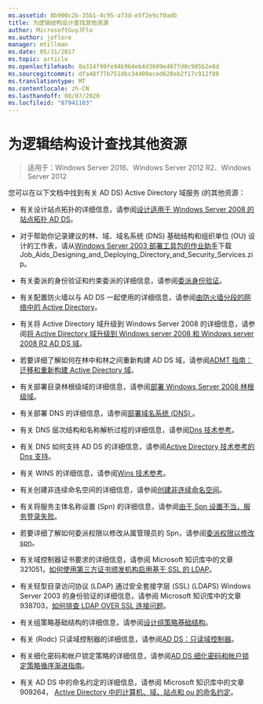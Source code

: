 ```yaml
---
ms.assetid: 8b900c2b-35b1-4c95-a73d-e5f2e9cf0adb
title: 为逻辑结构设计查找其他资源
author: MicrosoftGuyJFlo
ms.author: joflore
manager: mtillman
ms.date: 05/31/2017
ms.topic: article
ms.openlocfilehash: 8a314f99fe94b964eb4d3609e407fd0c985b2e8d
ms.sourcegitcommit: dfa48f77b751dbc34409aced628eb2f17c912f08
ms.translationtype: MT
ms.contentlocale: zh-CN
ms.lasthandoff: 08/07/2020
ms.locfileid: "87941103"
---
```

# <a name="finding-additional-resources-for-logical-structure-design"></a>为逻辑结构设计查找其他资源

> 适用于：Windows Server 2016、Windows Server 2012 R2、Windows Server 2012

您可以在以下文档中找到有关 AD DS) Active Directory 域服务 (的其他资源：

- 有关设计站点拓扑的详细信息，请参阅[设计适用于 Windows Server 2008 的站点拓扑 AD DS](Designing-the-Site-Topology.md)。

- 对于帮助你记录建议的林、域、域名系统 (DNS) 基础结构和组织单位 (OU) 设计的工作表，请从[Windows Server 2003 部署工具包的作业助手](https://microsoft.com/download/details.aspx?id=9608)下载 Job_Aids_Designing_and_Deploying_Directory_and_Security_Services.zip。

- 有关委派的身份验证和约束委派的详细信息，请参阅[委派身份验证](/previous-versions/windows/it-pro/windows-server-2003/cc739740(v=ws.10))。

- 有关配置防火墙以与 AD DS 一起使用的详细信息，请参阅[由防火墙分段的网络中的 Active Directory](https://microsoft.com/download/details.aspx?familyid=c2ef3846-43f0-4caf-9767-a9166368434e)。

- 有关将 Active Directory 域升级到 Windows Server 2008 的详细信息，请参阅[将 Active Directory 域升级到 Windows server 2008 和 Windows server 2008 R2 AD DS 域](/previous-versions/windows/it-pro/windows-server-2008-r2-and-2008/cc731188(v=ws.10))。

- 若要详细了解如何在林中和林之间重新构建 AD DS 域，请参阅[ADMT 指南：迁移和重新构建 Active Directory 域](/previous-versions/windows/it-pro/windows-server-2008-r2-and-2008/cc974332(v=ws.10))。

- 有关部署目录林根级域的详细信息，请参阅[部署 Windows Server 2008 林根级域](/previous-versions/windows/it-pro/windows-server-2008-r2-and-2008/cc731174(v=ws.10))。

- 有关部署 DNS 的详细信息，请参阅[部署域名系统 (DNS) ](/previous-versions/windows/it-pro/windows-server-2003/cc780661(v=ws.10))。

- 有关 DNS 层次结构和名称解析过程的详细信息，请参阅[Dns 技术参考](/previous-versions/windows/it-pro/windows-server-2003/cc779926(v=ws.10))。

- 有关 DNS 如何支持 AD DS 的详细信息，请参阅[Active Directory 技术参考的 Dns 支持](/previous-versions/windows/it-pro/windows-server-2003/cc781627(v=ws.10))。

- 有关 WINS 的详细信息，请参阅[Wins 技术参考](/previous-versions/windows/it-pro/windows-server-2003/cc736411(v=ws.10))。

- 有关创建非连续命名空间的详细信息，请参阅[创建非连续命名空间](/previous-versions/windows/it-pro/windows-server-2003/cc755926(v=ws.10))。

- 有关将服务主体名称设置 (Spn) 的详细信息，请参阅[由于 Spn 设置不当，服务登录失败](/previous-versions/windows/it-pro/windows-server-2003/cc772897(v=ws.10))。

- 若要详细了解如何委派权限以修改从属管理员的 Spn，请参阅[委派权限以修改 spn](/previous-versions/windows/it-pro/windows-server-2008-R2-and-2008/cc770439(v=ws.10))。

- 有关域控制器证书要求的详细信息，请参阅 Microsoft 知识库中的文章321051，[如何使用第三方证书颁发机构启用基于 SSL 的 LDAP](https://support.microsoft.com/help/321051/)。

- 有关轻型目录访问协议 (LDAP) 通过安全套接字层 (SSL)  (LDAPS) Windows Server 2003 的身份验证的详细信息，请参阅 Microsoft 知识库中的文章938703，[如何排查 LDAP OVER SSL 连接问题](https://support.microsoft.com/help/938703/)。

- 有关组策略基础结构的详细信息，请参阅[设计组策略基础结构](/previous-versions/windows/it-pro/windows-server-2003/cc786524(v=ws.10))。

- 有关 (Rodc) 只读域控制器的详细信息，请参阅[AD DS：只读域控制器](/previous-versions/windows/it-pro/windows-server-2008-r2-and-2008/cc732801(v=ws.10))。

- 有关细化密码和帐户锁定策略的详细信息，请参阅[AD DS 细化密码和帐户锁定策略循序渐进指南](/previous-versions/windows/it-pro/windows-server-2008-r2-and-2008/cc770842(v=ws.10))。

- 有关 AD DS 中的命名约定的详细信息，请参阅 Microsoft 知识库中的文章909264， [Active Directory 中的计算机、域、站点和 ou 的命名约定](https://support.microsoft.com/help/909264/)。
